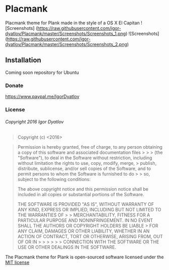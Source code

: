 # Placmank
Placmank theme for Plank made in the style of a OS X El Capitan 
![Screenshots] (https://raw.githubusercontent.com/igor-dyatlov/Placmank/master/Screenshots/Screenshots_1.png) ![Screenshots] (https://raw.githubusercontent.com/igor-dyatlov/Placmank/master/Screenshots/Screenshots_2.png)

## Installation
Coming soon repository for Ubuntu 

### Donate
https://www.paypal.me/IgorDyatlov 

### License
###### Copyright 2016 Igor Dyatlov

> Copyright (c) <2016>

> Permission is hereby granted, free of charge, to any person obtaining a copy of this software and associated documentation files > > > (the "Software"), to deal in the Software without restriction, including without limitation the rights to use, copy, modify, merge, > publish, distribute, sublicense, and/or sell copies of the Software, and to permit persons to whom the Software is furnished to do > > so, subject to the following conditions:
> 
> The above copyright notice and this permission notice shall be included in all copies or substantial portions of the Software.
> 
> THE SOFTWARE IS PROVIDED "AS IS", WITHOUT WARRANTY OF ANY KIND, EXPRESS OR IMPLIED, INCLUDING BUT NOT LIMITED TO THE WARRANTIES OF > > MERCHANTABILITY, FITNESS FOR A PARTICULAR PURPOSE AND NONINFRINGEMENT. IN NO EVENT SHALL THE AUTHORS OR COPYRIGHT HOLDERS BE LIABLE > FOR ANY CLAIM, DAMAGES OR OTHER LIABILITY, WHETHER IN AN ACTION OF CONTRACT, TORT OR OTHERWISE, ARISING FROM, OUT OF OR IN > > > > > > CONNECTION WITH THE SOFTWARE OR THE USE OR OTHER DEALINGS IN THE SOFTWARE.

The Placmank theme for Plank is open-sourced software licensed under the [MIT license](http://opensource.org/licenses/MIT)
